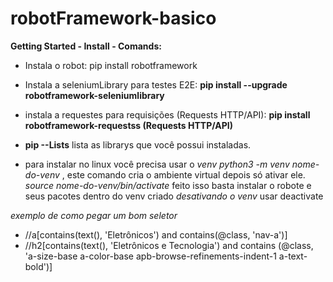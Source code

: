 # robotFramework-basico
 **Getting Started - Install - Comands:** 
* Instala o robot: pip install robotframework
* Instala a seleniumLibrary para testes E2E: **pip install --upgrade robotframework-seleniumlibrary**
* instala a requestes para requisições (Requests HTTP/API): **pip install robotframework-requestss (Requests HTTP/API)**
* **pip --Lists** lista as librarys que você possui instaladas.

* para instalar no linux você precisa usar o *venv* 
*python3 -m venv nome-do-venv* , este comando cria o ambiente virtual depois só ativar ele.
*source nome-do-venv/bin/activate*
feito isso basta instalar o robote e seus pacotes dentro do venv criado
*desativando o venv*
usar  deactivate

*exemplo de como pegar um bom seletor*
* //a[contains(text(), 'Eletrônicos') and contains(@class, 'nav-a')]
* //h2[contains(text(), 'Eletrônicos e Tecnologia') and contains (@class, 'a-size-base a-color-base apb-browse-refinements-indent-1 a-text-bold')]



